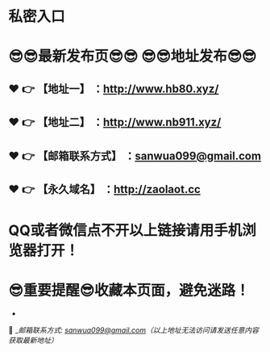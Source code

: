 # 私密入口
:sunglasses::sunglasses:最新发布页:sunglasses::sunglasses:
:sunglasses::sunglasses:地址发布:sunglasses::sunglasses:
==
:heart: :point_right: 【地址一】 ：http://www.hb80.xyz/
------
:heart: :point_right: 【地址二】 ：http://www.nb911.xyz/
------
:heart: :point_right: 【邮箱联系方式】 ：sanwua099@gmail.com
------
:heart: :point_right: 【永久域名】 ：http://zaolaot.cc
------
# QQ或者微信点不开以上链接请用手机浏览器打开！
:sunglasses:重要提醒:sunglasses:收藏本页面，避免迷路！
==
-
:e-mail: __邮箱联系方式: sanwua099@gmail.com（以上地址无法访问请发送任意内容获取最新地址）_
